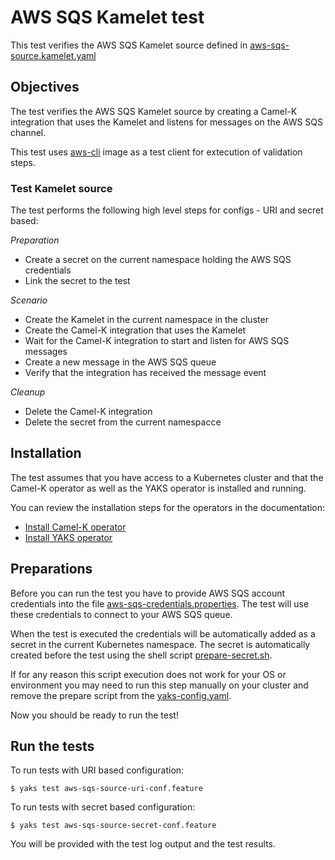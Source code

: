 # AWS SQS Kamelet test

This test verifies the AWS SQS Kamelet source defined in [aws-sqs-source.kamelet.yaml](aws-sqs-source.kamelet.yaml)

## Objectives

The test verifies the AWS SQS Kamelet source by creating a Camel-K integration that uses the Kamelet and listens for messages on the
AWS SQS channel.

This test uses [aws-cli](https://github.com/aws/aws-cli) image as a test client for extecution of validation steps.

### Test Kamelet source

The test performs the following high level steps for configs - URI and secret based:

*Preparation*
- Create a secret on the current namespace holding the AWS SQS credentials
- Link the secret to the test

*Scenario* 
- Create the Kamelet in the current namespace in the cluster
- Create the Camel-K integration that uses the Kamelet
- Wait for the Camel-K integration to start and listen for AWS SQS messages
- Create a new message in the AWS SQS queue
- Verify that the integration has received the message event

*Cleanup*
- Delete the Camel-K integration
- Delete the secret from the current namespacce

## Installation

The test assumes that you have access to a Kubernetes cluster and that the Camel-K operator as well as the YAKS operator is installed
and running.

You can review the installation steps for the operators in the documentation:

- [Install Camel-K operator](https://camel.apache.org/camel-k/latest/installation/installation.html)
- [Install YAKS operator](https://github.com/citrusframework/yaks#installation)

## Preparations

Before you can run the test you have to provide AWS SQS account credentials into the file [aws-sqs-credentials.properties](aws-sqs-credentials.properties). The test will use these credentials to connect to your AWS SQS queue.

When the test is executed the credentials will be automatically added as a secret in the current Kubernetes namespace. The secret is automatically created before the test using
the shell script [prepare-secret.sh](prepare-secret.sh).

If for any reason this script execution does not work for your OS or environment you may need to run this step manually on your cluster and
remove the prepare script from the [yaks-config.yaml](yaks-config.yaml).

Now you should be ready to run the test!

## Run the tests
To run tests with URI based configuration: 

```shell script
$ yaks test aws-sqs-source-uri-conf.feature
```
To run tests with secret based configuration:

```shell script
$ yaks test aws-sqs-source-secret-conf.feature
```

You will be provided with the test log output and the test results.
